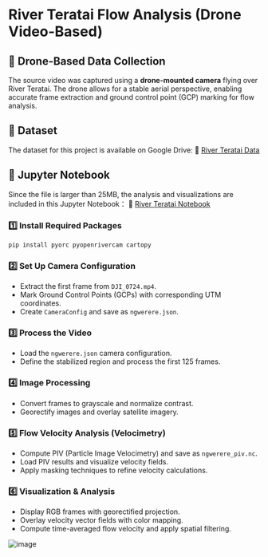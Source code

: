 # River Teratai Flow Analysis (Drone Video-Based)
## 🚁 Drone-Based Data Collection

The source video was captured using a **drone-mounted camera** flying over River Teratai. The drone allows for a stable aerial perspective, enabling accurate frame extraction and ground control point (GCP) marking for flow analysis.

## 📂 Dataset
The dataset for this project is available on Google Drive:
🔗 [River Teratai Data](https://drive.google.com/drive/folders/180sGavZzXUh0TQSTP3UN8WoXxwi1o0_v?usp=sharing)

## 📓 Jupyter Notebook
Since the file is larger than 25MB, the analysis and visualizations are included in this Jupyter Notebook：
🔗 [River Teratai Notebook](https://drive.google.com/file/d/1yk2g2cQFL-JyOuN5u3HAmyAMUFP2ruep/view?usp=sharing)


### **1️⃣ Install Required Packages**  
```bash
pip install pyorc pyopenrivercam cartopy
```  

### **2️⃣ Set Up Camera Configuration**  
- Extract the first frame from `DJI_0724.mp4`.  
- Mark Ground Control Points (GCPs) with corresponding UTM coordinates.  
- Create `CameraConfig` and save as `ngwerere.json`.  

### **3️⃣ Process the Video**  
- Load the `ngwerere.json` camera configuration.  
- Define the stabilized region and process the first 125 frames.  

### **4️⃣ Image Processing**  
- Convert frames to grayscale and normalize contrast.  
- Georectify images and overlay satellite imagery.  

### **5️⃣ Flow Velocity Analysis (Velocimetry)**  
- Compute PIV (Particle Image Velocimetry) and save as `ngwerere_piv.nc`.  
- Load PIV results and visualize velocity fields.  
- Apply masking techniques to refine velocity calculations.  

### **6️⃣ Visualization & Analysis**  
- Display RGB frames with georectified projection.  
- Overlay velocity vector fields with color mapping.  
- Compute time-averaged flow velocity and apply spatial filtering.  

![image](https://github.com/user-attachments/assets/d3bb74c8-5854-4ddc-8a77-df3aec046e0c)





